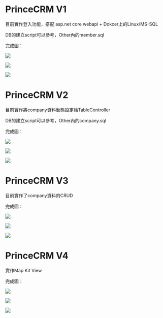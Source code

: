 # PrinceCRM V1

目前實作登入功能，搭配 asp.net core webapi + Dokcer上的Linux/MS-SQL

DB的建立script可以參考，Other內的member.sql

完成圖：


![](https://github.com/n913239/PrinceCRM/blob/master/PrinceCRM/Other/PrinceCRMV101.png)


![](https://github.com/n913239/PrinceCRM/blob/master/PrinceCRM/Other/PrinceCRMV102.png)


![](https://github.com/n913239/PrinceCRM/blob/master/PrinceCRM/Other/PrinceCRMV103.png)



# PrinceCRM V2

目前實作將company資料動態設定給TableController

DB的建立script可以參考，Other內的company.sql

完成圖：


![](https://github.com/n913239/PrinceCRM/blob/master/PrinceCRM/Other/PrinceCRMV201.png)


![](https://github.com/n913239/PrinceCRM/blob/master/PrinceCRM/Other/PrinceCRMV202.png)


![](https://github.com/n913239/PrinceCRM/blob/master/PrinceCRM/Other/PrinceCRMV203.png)



# PrinceCRM V3

目前實作了company資料的CRUD


完成圖：


![](https://github.com/n913239/PrinceCRM/blob/v3/PrinceCRM/Other/PrinceCRMV301.png)


![](https://github.com/n913239/PrinceCRM/blob/v3/PrinceCRM/Other/PrinceCRMV302.png)


![](https://github.com/n913239/PrinceCRM/blob/v3/PrinceCRM/Other/PrinceCRMV303.png)



# PrinceCRM V4

實作Map Kit View


完成圖：


![](https://github.com/n913239/PrinceCRM/blob/master/PrinceCRM/Other/PrinceCRMV401.png)


![](https://github.com/n913239/PrinceCRM/blob/master/PrinceCRM/Other/PrinceCRMV402.png)


![](https://github.com/n913239/PrinceCRM/blob/master/PrinceCRM/Other/PrinceCRMV403.png)
